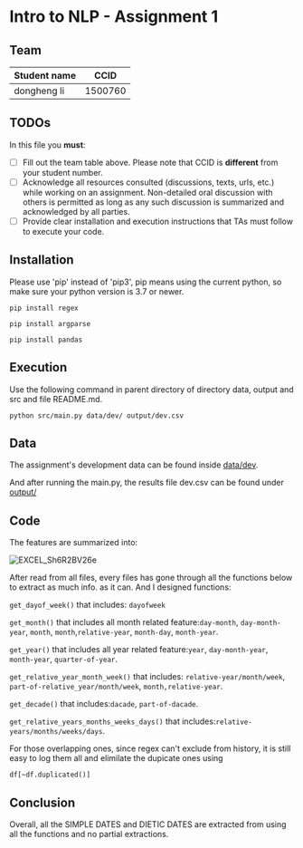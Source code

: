 # Intro to NLP - Assignment 1

## Team
|Student name| CCID |
|------------|------|
|dongheng li  |1500760      |


## TODOs

In this file you **must**:
- [ ] Fill out the team table above. Please note that CCID is **different** from your student number.
- [ ] Acknowledge all resources consulted (discussions, texts, urls, etc.) while working on an assignment. Non-detailed oral discussion with others is permitted as long as any such discussion is summarized and acknowledged by all parties.
- [ ] Provide clear installation and execution instructions that TAs must follow to execute your code.
## Installation
Please use 'pip' instead of 'pip3', pip means using the current python, so make sure your python version is 3.7 or newer.

`pip install regex`

`pip install argparse`

`pip install pandas`


## Execution
Use the following command in parent directory of directory data, output and src and file README.md.

`python src/main.py data/dev/ output/dev.csv`

## Data

The assignment's development data can be found inside [data/dev](data/dev).

And after running the main.py, the results file dev.csv can be found under [output/](output/)

## Code
The features are summarized into:

![EXCEL_Sh6R2BV26e](https://user-images.githubusercontent.com/61613205/192934722-25e11ca6-6940-4930-8585-7a16bc7c7363.png)

After read from all files, every files has gone through all the functions below to extract as much info. as it can.
And I designed functions:

`get_dayof_week()` that includes: `dayofweek`

`get_month()` that includes all month related feature:`day-month`, `day-month-year`, `month`, `month`,`relative-year`, `month-day`, `month-year`.

`get_year()` that includes all year related feature:`year`, `day-month-year`, `month-year`, `quarter-of-year`.

`get_relative_year_month_week()` that includes: `relative-year/month/week`, `part-of-relative_year/month/week`, `month,relative-year`.

`get_decade()` that includes:`dacade`, `part-of-dacade`.

`get_relative_years_months_weeks_days()` that includes:`relative-years/months/weeks/days`.

For those overlapping ones, since regex can't exclude from history, it is still easy to log them all and elimilate the dupicate ones using

`df[~df.duplicated()]`

## Conclusion

Overall, all the SIMPLE DATES and DIETIC DATES are extracted from using all the functions and no partial extractions.





